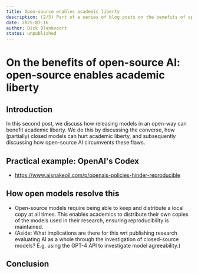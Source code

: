 ```yaml
---
title: Open-source enables academic liberty
description: (2/5) Part of a series of blog posts on the benefits of open-source AI.
date: 2025-07-16
author: Dick Blankvoort
status: unpublished
---
```

# On the benefits of open-source AI: open-source enables academic liberty
<author :author="author"></author>

## Introduction
In this second post, we discuss how releasing models in an open-way can benefit academic liberty. We do this by discussing the converse, how (partially) closed models can hurt academic liberty, and subsequently discussing how open-source AI circumvents these flaws.

## Practical example: OpenAI's Codex
- https://www.aisnakeoil.com/p/openais-policies-hinder-reproducible

## How open models resolve this
- Open-source models require being able to keep and distribute a local copy at all times. This enables academics to distribute their own copies of the models used in their research, ensuring reproducibility is maintained.
- (Aside: What implications are there for this wrt publishing research evaluating AI as a whole through the investigation of closed-source models? E.g. using the GPT-4 API to investigate model agreeability.)

## Conclusion